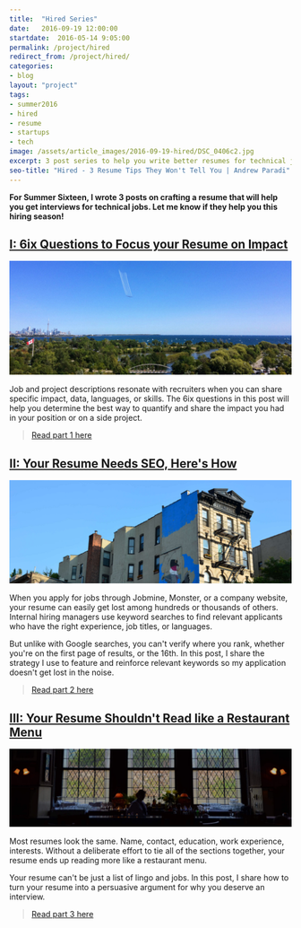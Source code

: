 ```yaml
---
title:  "Hired Series"
date:   2016-09-19 12:00:00
startdate:  2016-05-14 9:05:00
permalink: /project/hired
redirect_from: /project/hired/
categories:
- blog
layout: "project"
tags:
- summer2016
- hired
- resume
- startups
- tech
image: /assets/article_images/2016-09-19-hired/DSC_0406c2.jpg
excerpt: 3 post series to help you write better resumes for technical jobs.
seo-title: "Hired - 3 Resume Tips They Won't Tell You | Andrew Paradi"
---
```


**For Summer Sixteen, I wrote 3 posts on crafting a resume that will help you get interviews for technical jobs. Let me know if they help you this hiring season!**

[I: 6ix Questions to Focus your Resume on Impact](/blog/hired-part-1)
---

![](/assets/article_images/2016-09-19-hired/IMG_3171cr.jpg)

Job and project descriptions resonate with recruiters when you can share specific impact, data, languages, or skills. The 6ix questions in this post will help you determine the best way to quantify and share the impact you had in your position or on a side project.

> [Read part 1 here](/blog/hired-part-1)    

[II: Your Resume Needs SEO, Here's How](/blog/hired-part-2)
---

![](/assets/article_images/2016-09-19-hired/DSC_0543cr.jpg)

When you apply for jobs through Jobmine, Monster, or a company website, your resume can easily get lost among hundreds or thousands of others. Internal hiring managers use keyword searches to find relevant applicants who have the right experience, job titles, or languages.

But unlike with Google searches, you can't verify where you rank, whether you're on the first page of results, or the 16th. In this post, I share the strategy I use to feature and reinforce relevant keywords so my application doesn't get lost in the noise.

> [Read part 2 here](/blog/hired-part-2)


[III: Your Resume Shouldn't Read like a Restaurant Menu](/blog/hired-part-3)
---

![](/assets/article_images/2016-09-19-hired/DSC_0249cr.jpg)

Most resumes look the same. Name, contact, education, work experience, interests. Without a deliberate effort to tie all of the sections together, your resume ends up reading more like a restaurant menu.

Your resume can't be just a list of lingo and jobs. In this post, I share how to turn your resume into a persuasive argument for why you deserve an interview.

> [Read part 3 here](/blog/hired-part-3)
